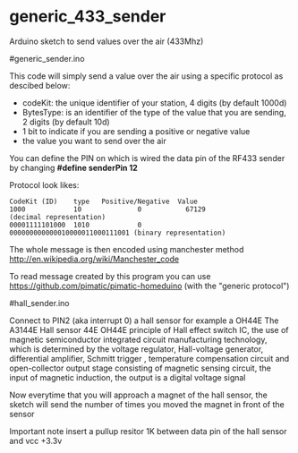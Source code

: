 generic_433_sender
==================

Arduino sketch to send values over the air (433Mhz)

#generic_sender.ino

This code will simply send a value over the air using a specific protocol as descibed below:
* codeKit: the unique identifier of your station, 4 digits (by default 1000d)
* BytesType: is an identifier of the type of the value that you are sending, 2 digits (by default 10d)
* 1 bit to indicate if you are sending a positive or negative value
* the value you want to send over the air

You can define the PIN on which is wired the data pin of the RF433 sender by changing 
**#define senderPin 12**

Protocol look likes:
```
CodeKit (ID)    type   Positive/Negative  Value
1000            10              0           67129                  (decimal representation)
00001111101000  1010            0           000000000000010000011000111001 (binary representation)
```
The whole message is then encoded using manchester method http://en.wikipedia.org/wiki/Manchester_code 

To read message created by this program you can use https://github.com/pimatic/pimatic-homeduino (with the "generic protocol")


#hall_sender.ino

Connect to PIN2 (aka interrupt 0) a hall sensor for example a OH44E
The A3144E Hall sensor 44E OH44E principle of Hall effect switch IC, the use of magnetic semiconductor integrated circuit manufacturing technology, which is determined by the voltage regulator, Hall-voltage generator, differential amplifier, Schmitt trigger , temperature compensation circuit and open-collector output stage consisting of magnetic sensing circuit, the input of magnetic induction, the output is a digital voltage signal

Now everytime that you will approach a magnet of the hall sensor, the sketch will send the number of times you moved the magnet in front of the sensor

Important note insert a pullup resitor 1K between data pin of the hall sensor and vcc +3.3v

